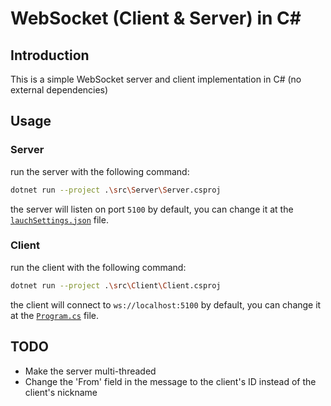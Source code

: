 # WebSocket (Client & Server) in C#

## Introduction

This is a simple WebSocket server and client implementation in C# (no external dependencies)

## Usage

### Server

run the server with the following command:

```bash
dotnet run --project .\src\Server\Server.csproj
```

the server will listen on port `5100` by default, you can change it at the [`lauchSettings.json`](./src/Server/Properties/launchSettings.json) file.

### Client

run the client with the following command:

```bash
dotnet run --project .\src\Client\Client.csproj
```

the client will connect to `ws://localhost:5100` by default, you can change it at the [`Program.cs`](./src/Client/Program.cs) file.

## TODO

- Make the server multi-threaded
- Change the 'From' field in the message to the client's ID instead of the client's nickname

